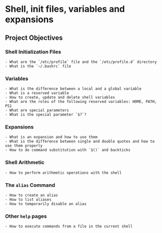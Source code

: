 # Shell, init files, variables and expansions

## Project Objectives

### Shell Initialization Files
	- What are the `/etc/profile` file and the `/etc/profile.d` directory
	- What is the `~/.bashrc` file

### Variables

	- What is the difference between a local and a global variable
	- What is a reserved variable
	- How to create, update and delete shell variables
	- What are the roles of the following reserved variables: HOME, PATH, PS1
	- What are special parameters
	- What is the special parameter `$?`?

### Expansions
	- What is an expansion and how to use them
	- What is the difference between single and double quotes and how to use them properly
	- How to do command substitution with `$()` and backticks

### Shell Arithmetic
	- How to perform arithmetic operations with the shell

### The `alias` Command
	- How to create an alias
	- How to list aliases
	- How to temporarily disable an alias

### Other `help` pages
	- How to execute commands from a file in the current shell
